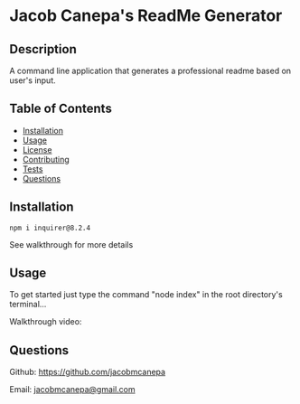 
  # Jacob Canepa's ReadMe Generator

  ## Description
  A command line application that generates a professional readme based on user's input.

  ## Table of Contents
  - [Installation](#installation)
  - [Usage](#usage)
  - [License](#license)
  - [Contributing](#contributing)
  - [Tests](#tests)
  - [Questions](#questions)

  ## Installation
  ```
  npm i inquirer@8.2.4
  ```
  See walkthrough for more details

  ## Usage
  To get started just type the command "node index" in the root directory's terminal...
  
  Walkthrough video:

  ## Questions
  Github: https://github.com/jacobmcanepa
  
  Email: jacobmcanepa@gmail.com
  
  
